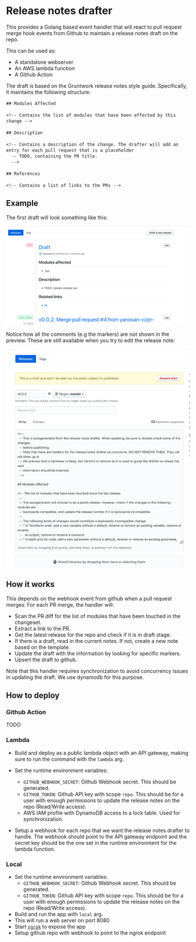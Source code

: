 # Release notes drafter

This provides a Golang based event handler that will react to pull request merge hook events from Github to maintain a
release notes draft on the repo.

This can be used as:

- A standalone webserver
- An AWS lambda function
- A Github Action

The draft is based on the Gruntwork release notes style guide. Specifically, it maintains the following structure:

```
## Modules Affected

<!-- Contains the list of modules that have been affected by this change -->

## Description

<!-- Contains a description of the change. The drafter will add an entry for each pull request that is a placeholder
  -- TODO, containing the PR title.
  -->

## References

<!-- Contains a list of links to the PRs -->
```

## Example

The first draft will look something like this:

![draft example image](./_docs/example-draft.png)

Notice how all the comments (e.g the markers) are not shown in the preview. These are still available when you try to
edit the release note:

![draft example edit image](./_docs/example-draft-edit.png)


## How it works

This depends on the webhook event from github when a pull request merges. For each PR merge, the handler will:

- Scan the PR diff for the list of modules that have been touched in the changeset.
- Extract a link to the PR.
- Get the latest release for the repo and check if it is in draft stage.
- If there is a draft, read in the current notes. If not, create a new note based on the template.
- Update the draft with the information by looking for specific markers.
- Upsert the draft to github.

Note that this handler requires synchronization to avoid concurrency issues in updating the draft. We use dynamodb for
this purpose.


## How to deploy

### Github Action

TODO


### Lambda

<!-- TODO: see if github has static ips we can use for ip whitelisting -->

- Build and deploy as a public lambda object with an API gateway, making sure to run the command with the `lambda` arg.
- Set the runtime environment variables:
    * `GITHUB_WEBHOOK_SECRET`: Github Webhook secret. This should be generated.
    * `GITHUB_TOKEN`: Github API key with scope `repo`. This should be for a user with enough permissions to update
      the release notes on the repo (Read/Write access).
    * AWS IAM profile with DynamoDB access to a lock table. Used for synchronization.

- Setup a webhook for each repo that we want the release notes drafter to handle. The webhook should point to the API
  gateway endpoint and the secret key should be the one set in the runtime environment for the lambda function.


### Local

- Set the runtime environment variables:
    * `GITHUB_WEBHOOK_SECRET`: Github Webhook secret. This should be generated.
    * `GITHUB_TOKEN`: Github API key with scope `repo`. This should be for a user with enough permissions to update
      the release notes on the repo (Read/Write access).
- Build and run the app with `local` arg.
- This will run a web server on port 8080
- Start [`ngrok`](https://ngrok.com/) to expose the app
- Setup github repo with webhook to point to the ngrok endpoint
